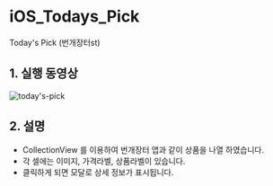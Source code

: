# iOS_Todays_Pick
Today's Pick (번개장터st)

## 1. 실행 동영상
![today's-pick](https://user-images.githubusercontent.com/61138164/109644080-5ff3f100-7b98-11eb-93ed-b418058a2912.gif)


## 2. 설명

- CollectionView 를 이용하여 번개장터 앱과 같이 상품을 나열 하였습니다.
- 각 셀에는 이미지, 가격라벨, 상품라벨이 있습니다.
- 클릭하게 되면 모달로 상세 정보가 표시됩니다.
